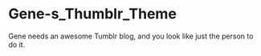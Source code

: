 # Gene-s_Thumblr_Theme
Gene needs an awesome Tumblr blog, and you look like just the person to do it.
